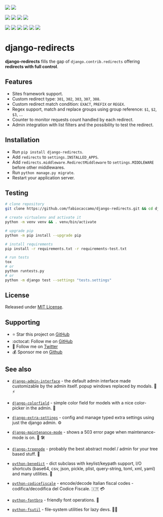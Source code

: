 [![](https://img.shields.io/pypi/pyversions/django-redirects.svg?color=3776AB&logo=python&logoColor=white)](https://www.python.org/)
[![](https://img.shields.io/pypi/djversions/django-redirects?color=0C4B33&logo=django&logoColor=white&label=django)](https://www.djangoproject.com/)

[![](https://img.shields.io/pypi/v/django-redirects.svg?color=blue&logo=pypi&logoColor=white)](https://pypi.org/project/django-redirects/)
[![](https://pepy.tech/badge/django-redirects/month)](https://pepy.tech/project/django-redirects)
[![](https://img.shields.io/github/stars/fabiocaccamo/django-redirects?logo=github)](https://github.com/fabiocaccamo/django-redirects/)
[![](https://img.shields.io/pypi/l/django-redirects.svg?color=blue)](https://github.com/fabiocaccamo/django-redirects/blob/master/LICENSE.txt)

[![](https://results.pre-commit.ci/badge/github/fabiocaccamo/django-redirects/master.svg)](https://results.pre-commit.ci/latest/github/fabiocaccamo/django-redirects/master)
[![](https://img.shields.io/github/workflow/status/fabiocaccamo/django-redirects/Test%20package?label=build&logo=github)](https://github.com/fabiocaccamo/django-redirects)
[![](https://img.shields.io/codecov/c/gh/fabiocaccamo/django-redirects?logo=codecov)](https://codecov.io/gh/fabiocaccamo/django-redirects)
[![](https://img.shields.io/codacy/grade/6bc31cfdbc2b463b808bd3dc23a44444?logo=codacy)](https://www.codacy.com/app/fabiocaccamo/django-redirects)
[![](https://img.shields.io/codeclimate/maintainability/fabiocaccamo/django-redirects?logo=code-climate)](https://codeclimate.com/github/fabiocaccamo/django-redirects/)
[![](https://img.shields.io/badge/code%20style-black-000000.svg)](https://github.com/psf/black)

# django-redirects

**django-redirects** fills the gap of `django.contrib.redirects` offering **redirects with full control**.

## Features

- Sites framework support.
- Custom redirect type: `301`, `302`, `303`, `307`, `308`.
- Custom redirect match condition: `EXACT`, `PREFIX` or `REGEX`.
- Regex support, match and replace groups using group reference: `$1`, `$2`, `$3`, ...
- Counter to monitor requests count handled by each redirect.
- Admin integration with list filters and the possibility to test the redirect.

## Installation

- Run `pip install django-redirects`.
- Add `redirects` to `settings.INSTALLED_APPS`.
- Add `redirects.middleware.RedirectMiddleware` to `settings.MIDDLEWARE` before other middlewares.
- Run `python manage.py migrate`.
- Restart your application server.

## Testing

```bash
# clone repository
git clone https://github.com/fabiocaccamo/django-redirects.git && cd django-redirects

# create virtualenv and activate it
python -m venv venv && . venv/bin/activate

# upgrade pip
python -m pip install --upgrade pip

# install requirements
pip install -r requirements.txt -r requirements-test.txt

# run tests
tox
# or
python runtests.py
# or
python -m django test --settings "tests.settings"
```

## License

Released under [MIT License](LICENSE.txt).

## Supporting

- :star: Star this project on [GitHub](https://github.com/fabiocaccamo/django-redirects)
- :octocat: Follow me on [GitHub](https://github.com/fabiocaccamo)
- :blue_heart: Follow me on [Twitter](https://twitter.com/fabiocaccamo)
- :moneybag: Sponsor me on [Github](https://github.com/sponsors/fabiocaccamo)

## See also

- [`django-admin-interface`](https://github.com/fabiocaccamo/django-admin-interface) - the default admin interface made customizable by the admin itself. popup windows replaced by modals. 🧙 ⚡

- [`django-colorfield`](https://github.com/fabiocaccamo/django-colorfield) - simple color field for models with a nice color-picker in the admin. 🎨

- [`django-extra-settings`](https://github.com/fabiocaccamo/django-extra-settings) - config and manage typed extra settings using just the django admin. ⚙️

- [`django-maintenance-mode`](https://github.com/fabiocaccamo/django-maintenance-mode) - shows a 503 error page when maintenance-mode is on. 🚧 🛠️

- [`django-treenode`](https://github.com/fabiocaccamo/django-treenode) - probably the best abstract model / admin for your tree based stuff. 🌳

- [`python-benedict`](https://github.com/fabiocaccamo/python-benedict) - dict subclass with keylist/keypath support, I/O shortcuts (base64, csv, json, pickle, plist, query-string, toml, xml, yaml) and many utilities. 📘

- [`python-codicefiscale`](https://github.com/fabiocaccamo/python-codicefiscale) - encode/decode Italian fiscal codes - codifica/decodifica del Codice Fiscale. 🇮🇹 💳

- [`python-fontbro`](https://github.com/fabiocaccamo/python-fontbro) - friendly font operations. 🧢

- [`python-fsutil`](https://github.com/fabiocaccamo/python-fsutil) - file-system utilities for lazy devs. 🧟‍♂️

